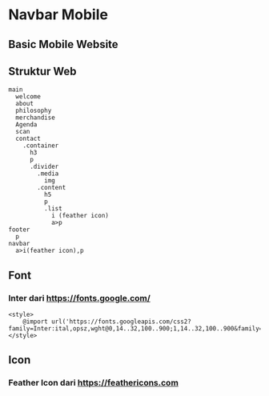 # Navbar Mobile
## Basic Mobile Website
## Struktur Web
    main
      welcome
      about
      philosophy
      merchandise
      Agenda
      scan
      contact
        .container
          h3
          p
          .divider
            .media
              img
            .content
              h5
              p
              .list
                i (feather icon)
                a>p
    footer
      p
    navbar
      a>i(feather icon),p

## Font
### Inter dari https://fonts.google.com/
    <style>
        @import url('https://fonts.googleapis.com/css2?family=Inter:ital,opsz,wght@0,14..32,100..900;1,14..32,100..900&family=Poppins:ital,wght@0,100;0,200;0,300;0,400;0,500;0,600;0,700;0,800;0,900;1,100;1,200;1,300;1,400;1,500;1,600;1,700;1,800;1,900&display=swap');
    </style>

## Icon
### Feather Icon dari https://feathericons.com
